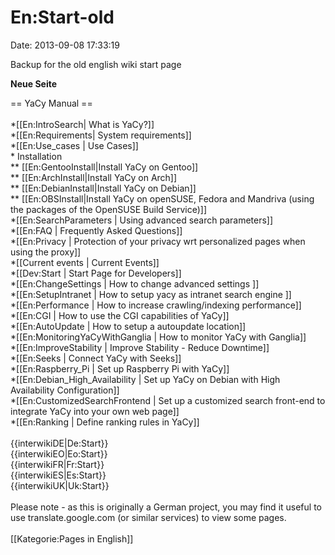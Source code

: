 En:Start-old
============

Date: 2013-09-08 17:33:19

Backup for the old english wiki start page

**Neue Seite**

<div>

== YaCy Manual ==\
\
\*\[\[En:IntroSearch\| What is YaCy?\]\]\
\*\[\[En:Requirements\| System requirements\]\]\
\*\[\[En:Use\_cases \| Use Cases\]\]\
\* Installation\
\*\* \[\[En:GentooInstall\|Install YaCy on Gentoo\]\]\
\*\* \[\[En:ArchInstall\|Install YaCy on Arch\]\]\
\*\* \[\[En:DebianInstall\|Install YaCy on Debian\]\]\
\*\* \[\[En:OBSInstall\|Install YaCy on openSUSE, Fedora and Mandriva
(using the packages of the OpenSUSE Build Service)\]\]\
\*\[\[En:SearchParameters \| Using advanced search parameters\]\]\
\*\[\[En:FAQ \| Frequently Asked Questions\]\]\
\*\[\[En:Privacy \| Protection of your privacy wrt personalized pages
when using the proxy\]\]\
\*\[\[Current events \| Current Events\]\]\
\*\[\[Dev:Start \| Start Page for Developers\]\]\
\*\[\[En:ChangeSettings \| How to change advanced settings \]\]\
\*\[\[En:SetupIntranet \| How to setup yacy as intranet search engine
\]\]\
\*\[\[En:Performance \| How to increase crawling/indexing
performance\]\]\
\*\[\[En:CGI \| How to use the CGI capabilities of YaCy\]\]\
\*\[\[En:AutoUpdate \| How to setup a autoupdate location\]\]\
\*\[\[En:MonitoringYaCyWithGanglia \| How to monitor YaCy with
Ganglia\]\]\
\*\[\[En:ImproveStability \| Improve Stability - Reduce Downtime\]\]\
\*\[\[En:Seeks \| Connect YaCy with Seeks\]\]\
\*\[\[En:Raspberry\_Pi \| Set up Raspberry Pi with YaCy\]\]\
\*\[\[En:Debian\_High\_Availability \| Set up YaCy on Debian with High
Availability Configuration\]\]\
\*\[\[En:CustomizedSearchFrontend \| Set up a customized search
front-end to integrate YaCy into your own web page\]\]\
\*\[\[En:Ranking \| Define ranking rules in YaCy\]\]\
\
{{interwikiDE\|De:Start}}\
{{interwikiEO\|Eo:Start}}\
{{interwikiFR\|Fr:Start}}\
{{interwikiES\|Es:Start}}\
{{interwikiUK\|Uk:Start}}\
\
Please note - as this is originally a German project, you may find it
useful to use translate.google.com (or similar services) to view some
pages.\
\
\[\[Kategorie:Pages in English\]\]

</div>
